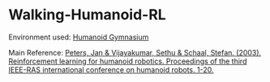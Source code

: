 # Walking-Humanoid-RL

Environment used: [Humanoid Gymnasium](https://gymnasium.farama.org/environments/mujoco/humanoid/)

Main Reference: [Peters, Jan & Vijayakumar, Sethu & Schaal, Stefan. (2003). Reinforcement learning for humanoid robotics. Proceedings of the third IEEE-RAS international conference on humanoid robots. 1-20.](./peters-ICHR2003.pdf)
